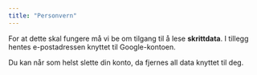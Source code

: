 ```yaml
---
title: "Personvern"
---
```

For at dette skal fungere må vi be om tilgang til å lese **skrittdata**. I tillegg hentes e-postadressen knyttet til Google-kontoen.

Du kan når som helst slette din konto, da fjernes all data knyttet til deg.